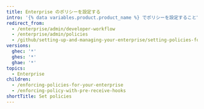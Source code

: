 ```yaml
---
title: Enterprise のポリシーを設定する
intro: '{% data variables.product.product_name %} でポリシーを設定することで、リスクを軽減し、品質を向上させることができます。'
redirect_from:
  - /enterprise/admin/developer-workflow
  - /enterprise/admin/policies
  - /github/setting-up-and-managing-your-enterprise/setting-policies-for-organizations-in-your-enterprise-account
versions:
  ghec: '*'
  ghes: '*'
  ghae: '*'
topics:
  - Enterprise
children:
  - /enforcing-policies-for-your-enterprise
  - /enforcing-policy-with-pre-receive-hooks
shortTitle: Set policies
---
```


